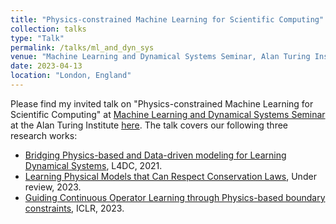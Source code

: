 ```yaml
---
title: "Physics-constrained Machine Learning for Scientific Computing"
collection: talks
type: "Talk"
permalink: /talks/ml_and_dyn_sys
venue: "Machine Learning and Dynamical Systems Seminar, Alan Turing Institute"
date: 2023-04-13
location: "London, England"
---
```


Please find my invited talk on "Physics-constrained Machine Learning for Scientific Computing" at [Machine Learning and Dynamical Systems Seminar](https://www.turing.ac.uk/research/interest-groups/machine-learning-and-dynamical-systems) at the Alan Turing Institute [here](https://www.youtube.com/watch?v=ag5qEEYTNFg). The talk covers our following three research works:
  - [Bridging Physics-based and Data-driven modeling for Learning Dynamical Systems](http://proceedings.mlr.press/v144/wang21a/wang21a.pdf), L4DC, 2021.
  - [Learning Physical Models that Can Respect Conservation Laws](https://arxiv.org/pdf/2302.11002.pdf), Under review, 2023.
  - [Guiding Continuous Operator Learning through Physics-based boundary constraints](https://arxiv.org/abs/2212.07477), ICLR, 2023.
